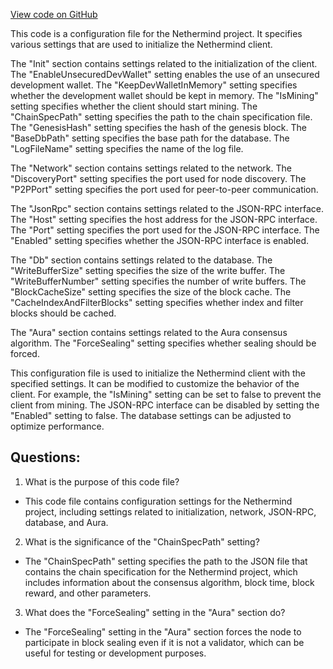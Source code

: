 [View code on GitHub](https://github.com/NethermindEth/nethermind/src/Nethermind/Nethermind.Overseer.Test/configs/auRaMiner.cfg)

This code is a configuration file for the Nethermind project. It specifies various settings that are used to initialize the Nethermind client. 

The "Init" section contains settings related to the initialization of the client. The "EnableUnsecuredDevWallet" setting enables the use of an unsecured development wallet. The "KeepDevWalletInMemory" setting specifies whether the development wallet should be kept in memory. The "IsMining" setting specifies whether the client should start mining. The "ChainSpecPath" setting specifies the path to the chain specification file. The "GenesisHash" setting specifies the hash of the genesis block. The "BaseDbPath" setting specifies the base path for the database. The "LogFileName" setting specifies the name of the log file.

The "Network" section contains settings related to the network. The "DiscoveryPort" setting specifies the port used for node discovery. The "P2PPort" setting specifies the port used for peer-to-peer communication.

The "JsonRpc" section contains settings related to the JSON-RPC interface. The "Host" setting specifies the host address for the JSON-RPC interface. The "Port" setting specifies the port used for the JSON-RPC interface. The "Enabled" setting specifies whether the JSON-RPC interface is enabled.

The "Db" section contains settings related to the database. The "WriteBufferSize" setting specifies the size of the write buffer. The "WriteBufferNumber" setting specifies the number of write buffers. The "BlockCacheSize" setting specifies the size of the block cache. The "CacheIndexAndFilterBlocks" setting specifies whether index and filter blocks should be cached.

The "Aura" section contains settings related to the Aura consensus algorithm. The "ForceSealing" setting specifies whether sealing should be forced.

This configuration file is used to initialize the Nethermind client with the specified settings. It can be modified to customize the behavior of the client. For example, the "IsMining" setting can be set to false to prevent the client from mining. The JSON-RPC interface can be disabled by setting the "Enabled" setting to false. The database settings can be adjusted to optimize performance.
## Questions: 
 1. What is the purpose of this code file?
- This code file contains configuration settings for the Nethermind project, including settings related to initialization, network, JSON-RPC, database, and Aura.

2. What is the significance of the "ChainSpecPath" setting?
- The "ChainSpecPath" setting specifies the path to the JSON file that contains the chain specification for the Nethermind project, which includes information about the consensus algorithm, block time, block reward, and other parameters.

3. What does the "ForceSealing" setting in the "Aura" section do?
- The "ForceSealing" setting in the "Aura" section forces the node to participate in block sealing even if it is not a validator, which can be useful for testing or development purposes.